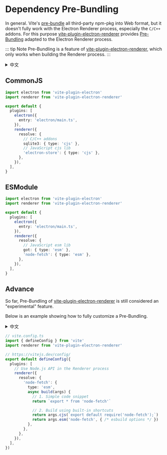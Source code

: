 # Dependency Pre-Bundling

In general. Vite's [pre-bundle](https://vitejs.dev/guide/dep-pre-bundling.html) all third-party npm-pkg into Web format, but it doesn't fully work with the Electron Renderer process, especially the `C/C++` addons. For this purpose [vite-plugin-electron-renderer](https://github.com/electron-vite/vite-plugin-electron-renderer) provides [Pre-Bundling](https://github.com/electron-vite/vite-plugin-electron-renderer#dependency-pre-bundling) adapted to the Electron Renderer process.

::: tip Note
Pre-Bundling is a feature of [vite-plugin-electron-renderer](https://github.com/electron-vite/vite-plugin-electron-renderer), which only works when building the Renderer process.
:::

<details>
  <summary>中文</summary>
  <p>一般情况下。 Vite 的<a target="_blank" href="https://vitejs.dev/guide/dep-pre-bundling.html">预构建</a>会将所有第三方模块构建成 Web 格式，但它无法完全使用于 Electron 渲染进程，尤其是 <code>C/C++</code> 扩展。 为此 <a target="_blank" href="https://github.com/electron-vite/vite-plugin-electron-renderer">vite-plugin-electron-renderer</a> 提供了适配 Electron 渲染进程的<a target="_blank" href="https://github.com/electron-vite/vite-plugin-electron-renderer#dependency-pre-bundling">预构建</a>。</p>
  <p> Pre-Bundling 是 <a target="_blank" href="https://github.com/electron-vite/vite-plugin-electron-renderer">vite-plugin-electron-renderer</a> 功能，即只在构建渲染进程时工作。</p>
</details>

## CommonJS

```ts
import electron from 'vite-plugin-electron'
import renderer from 'vite-plugin-electron-renderer'

export default {
  plugins: [
    electron({
      entry: 'electron/main.ts',
    }),
    renderer({
      resolve: {
        // C/C++ addons
        sqlite3: { type: 'cjs' },
        // JavaScript cjs lib
        'electron-store': { type: 'cjs' },
      },
    }),
  ],
}
```

## ESModule

```ts
import electron from 'vite-plugin-electron'
import renderer from 'vite-plugin-electron-renderer'

export default {
  plugins: [
    electron({
      entry: 'electron/main.ts',
    }),
    renderer({
      resolve: {
        // JavaScript esm lib
        got: { type: 'esm' },
        'node-fetch': { type: 'esm' },
      },
    }),
  ],
}
```

## Advance

So far, Pre-Bundling of [vite-plugin-electron-renderer](https://github.com/electron-vite/vite-plugin-electron-renderer) is still considered an "experimental" feature.

Below is an example showing how to fully customize a Pre-Bundling.

<details>
  <summary>中文</summary>
  <p>目前为止，<a target="_blank" href="https://github.com/electron-vite/vite-plugin-electron-renderer">vite-plugin-electron-renderer</a> 的 Pre-Bundling 仍然被视为是一个“实验性”的功能。</p>
  <p>下面是展示如何完全自定义预构建的案例。</p>
</details>

```ts
// vite.config.ts
import { defineConfig } from 'vite'
import renderer from 'vite-plugin-electron-renderer'

// https://vitejs.dev/config/
export default defineConfig({
  plugins: [
    // Use Node.js API in the Renderer process
    renderer({
      resolve: {
        'node-fetch': {
          type: 'esm',
          async build(args) {
            // 1. Simple code snippet
            return `export * from 'node-fetch'`

            // 2. Build using built-in shortcuts
            return args.cjs(`export default require('node-fetch');`)
            return args.esm('node-fetch', { /* esbuild options */ })
          },
        },
      },
    }),
  ],
})
```
